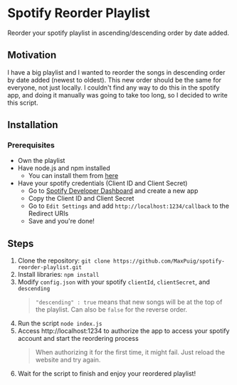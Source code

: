 # Spotify Reorder Playlist
Reorder your spotify playlist in ascending/descending order by date added.

## Motivation
I have a big playlist and I wanted to reorder the songs in descending order by date added (newest to oldest). This new order should be the same for everyone, not just locally. I couldn't find any way to do this in the spotify app, and doing it manually was going to take too long, so I decided to write this script.

## Installation
### Prerequisites
- Own the playlist
- Have node.js and npm installed
  - You can install them from [here](https://nodejs.org/en/download/)
- Have your spotify credentials (Client ID and Client Secret)
  - Go to [Spotify Developer Dashboard](https://developer.spotify.com/dashboard) and create a new app
  - Copy the Client ID and Client Secret
  - Go to `Edit Settings` and add `http://localhost:1234/callback` to the Redirect URIs
  - Save and you're done!

## Steps
1. Clone the repository: `git clone https://github.com/MaxPuig/spotify-reorder-playlist.git`
2. Install libraries: `npm install`
3. Modify `config.json` with your spotify `clientId`, `clientSecret`, and `descending`
   > `"descending" : true` means that new songs will be at the top of the playlist. Can also be `false` for the reverse order.
4. Run the script `node index.js`
5. Access http://localhost:1234 to authorize the app to access your spotify account and start the reordering process
   > When authorizing it for the first time, it might fail. Just reload the website and try again.
6. Wait for the script to finish and enjoy your reordered playlist!